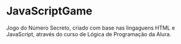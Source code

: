# JavaScriptGame
Jogo do Número Secreto, criado com base nas lingaguens HTML e JavaScript, através do curso de Lógica de Programação da Alura.
